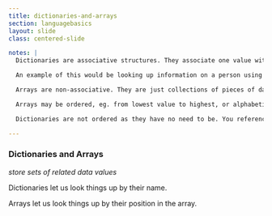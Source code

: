 ```yaml
---
title: dictionaries-and-arrays
section: languagebasics
layout: slide
class: centered-slide

notes: |
  Dictionaries are associative structures. They associate one value with another.

  An example of this would be looking up information on a person using their name.

  Arrays are non-associative. They are just collections of pieces of data which are related to each other.

  Arrays may be ordered, eg. from lowest value to highest, or alphabetically.

  Dictionaries are not ordered as they have no need to be. You reference values by name, not by their location in the data set.

---
```


### Dictionaries and Arrays

_store sets of related data values_

Dictionaries let us look things up by their name.

Arrays let us look things up by their position in the array.

